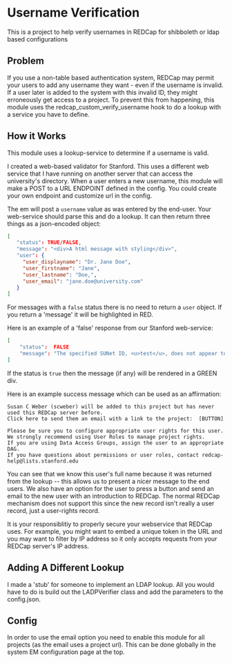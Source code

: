 # Username Verification

This is a project to help verify usernames in REDCap for shibboleth or ldap based configurations

## Problem

If you use a non-table based authentication system, REDCap may permit your users to add any username
 they want - even if the username is invalid.  If a user later is added to the system with this
 invalid ID, they might erroneously get access to a project.  To prevent this from happening, this 
 module uses the redcap_custom_verify_username hook to do a lookup with a service you have
 to define.
 
 ## How it Works
 
 This module uses a lookup-service to determine if a username is valid.
 
 I created a web-based validator for Stanford.  This uses a different web service that I have running
 on another server that can access the university's directory.  When a user enters a new username, this module
 will make a POST to a URL ENDPOINT defined in the config.  You could create your own endpoint and customize
 url in the config.
 
 The em will post a `username` value as was entered by the end-user.  Your web-service should parse
 this and do a lookup.  It can then return three things as a json-encoded object:

 ```json
 [
    "status": TRUE/FALSE,
    "message": "<div>A html message with styling</div>",
    "user": {
      "user_displayname": "Dr. Jane Doe",
      "user_firstname": "Jane",
      "user_lastname": "Doe,",
      "user_email": "jane.doe@university.com"
    }
 ]
```

For messages with a `false` status there is no need to return a `user` object.  If you return a 'message' it will be highlighted in RED.

Here is an example of a 'false' response from our Stanford web-service:
```json
[
    "status":  FALSE
    "message": "The specified SUNet ID, <u>test</u>, does not appear to be valid.<br/><br/> Many users have email aliases (e.g. Jane.Doe@stanford.edu) where the email prefix is not the same as their SUNet ID.  A SUNet ID should be 8 characters or less without any periods or hyphens.<br>Try searching the <div class='text-center'><a href='https://stanford.rimeto.io/search/test' target='_BLANK'> <b>Stanford Directory</b></a></div> to find a user and their SUNet ID<br><br> If you are unable to locate your collaborator, contact them and request their ID."
]
```

If the status is `true` then the message (if any) will be rendered in a GREEN div.

Here is an example success message which can be used as an affirmation:
```
Susan C Weber (scweber) will be added to this project but has never used this REDCap server before.
Click here to send them an email with a link to the project:  [BUTTON]

Please be sure you to configure appropriate user rights for this user.
We strongly recommend using User Roles to manage project rights.
If you are using Data Access Groups, assign the user to an appropriate DAG.
If you have questions about permissions or user roles, contact redcap-help@lists.stanford.edu
```
You can see that we know this user's full name because it was returned from the lookup -- this allows us to present
a nicer message to the end users.  We also have an option for the user to press a button and send an email to the
new user with an introduction to REDCap.  The normal REDCap mechanism does not support this since the new record
isn't really a user record, just a user-rights record.

It is your responsiblitiy to properly secure your webservice that REDCap uses.  For example, you might want to embed
a unique token in the URL and you may want to filter by IP address so it only accepts requests from your REDCap
server's IP address.


## Adding A Different Lookup

I made a 'stub' for someone to implement an LDAP lookup.  All you would have to do is build out the LADPVerifier class
and add the parameters to the config.json.

## Config

In order to use the email option you need to enable this module for all projects (as the email uses a project url).
This can be done globally in the system EM configuration page at the top.